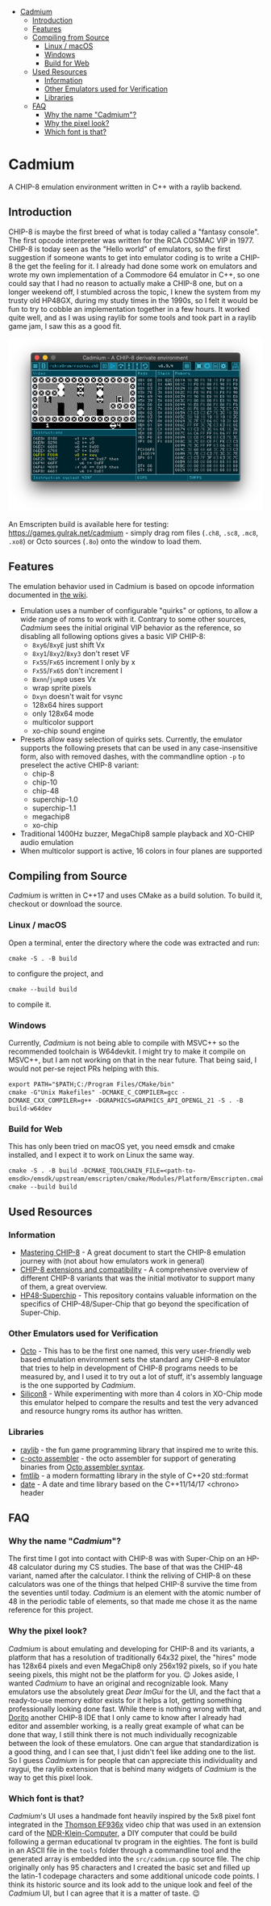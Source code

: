 <!-- TOC -->
* [Cadmium](#cadmium)
  * [Introduction](#introduction)
  * [Features](#features)
  * [Compiling from Source](#compiling-from-source)
    * [Linux / macOS](#linux--macos)
    * [Windows](#windows)
    * [Build for Web](#build-for-web)
  * [Used Resources](#used-resources)
    * [Information](#information)
    * [Other Emulators used for Verification](#other-emulators-used-for-verification)
    * [Libraries](#libraries)
  * [FAQ](#faq)
    * [Why the name "Cadmium"?](#why-the-name--cadmium--)
    * [Why the pixel look?](#why-the-pixel-look)
    * [Which font is that?](#which-font-is-that)
<!-- TOC -->

# Cadmium

A CHIP-8 emulation environment written in C++ with a raylib backend.

## Introduction

CHIP-8 is maybe the first breed of what is today called a "fantasy console".
The first opcode interpreter  was written for the RCA COSMAC VIP in 1977.
CHIP-8 is today seen as the "Hello world" of emulators, so the  first
suggestion if someone wants to get into emulator coding is to write a CHIP-8
the get the feeling for it. I already had done some work on emulators and
wrote my own implementation of a Commodore 64 emulator in C++, so one could
say that I had no reason to actually make a CHIP-8 one, but on a longer
weekend off, I stumbled across the topic, I knew the system from my trusty
old HP48GX, during my study times in the 1990s, so I felt it would be fun to
try to cobble an implementation together in a few hours.
It worked quite well, and as I was using raylib for some tools and took part
in a raylib game jam, I saw this as a good fit.

![Cadmium debug view](media/screenshot01.png?raw=true "A screenshot of the debug view")

An Emscripten build is available here for testing: https://games.gulrak.net/cadmium -
simply drag rom files (`.ch8`, `.sc8`, `.mc8`, `.xo8`) or Octo sources (`.8o`) onto the
window to load them.

## Features

The emulation behavior used in Cadmium is based on opcode information documented
in [the wiki](https://github.com/gulrak/cadmium/wiki/Instruction-Overview).

* Emulation uses a number of configurable "quirks" or options, to allow a wide
  range of roms to work with it. Contrary to some other sources, _Cadmium_ sees 
  the initial original VIP behavior as the reference, so disabling all
  following options gives a basic VIP CHIP-8:
    * `8xy6`/`8xyE` just shift Vx
    * `8xy1`/`8xy2`/`8xy3` don't reset VF
    * `Fx55`/`Fx65` increment I only by x
    * `Fx55`/`Fx65` don't increment I
    * `Bxnn`/`jump0` uses Vx
    * wrap sprite pixels
    * `Dxyn` doesn't wait for vsync
    * 128x64 hires support
    * only 128x64 mode
    * multicolor support
    * xo-chip sound engine
* Presets allow easy selection of quirks sets. Currently, the emulator supports
  the following presets that can be used in any case-insensitive form, also
  with removed dashes, with the commandline option `-p` to preselect the active
  CHIP-8 variant:
    * chip-8
    * chip-10
    * chip-48
    * superchip-1.0
    * superchip-1.1
    * megachip8
    * xo-chip
* Traditional 1400Hz buzzer, MegaChip8 sample playback and XO-CHIP audio emulation
* When multicolor support is active, 16 colors in four planes are supported

## Compiling from Source

_Cadmium_ is written in C++17 and uses CMake as a build solution. To build it,
checkout or download the source.

### Linux / macOS

Open a terminal, enter the directory where the code was extracted and run:

```
cmake -S . -B build
```

to configure the project, and

```
cmake --build build
```

to compile it.

### Windows

Currently, _Cadmium_ is not being able to compile with MSVC++ so the recommended
toolchain is W64devkit. I might try to make it compile on MSVC++, but I am not
working on that in the near future. That being said, I would not per-se reject
PRs helping with this.

```
export PATH="$PATH;C:/Program Files/CMake/bin"
cmake -G"Unix Makefiles" -DCMAKE_C_COMPILER=gcc -DCMAKE_CXX_COMPILER=g++ -DGRAPHICS=GRAPHICS_API_OPENGL_21 -S . -B build-w64dev
```

### Build for Web

This has only been tried on macOS yet, you need emsdk and cmake installed, and
I expect it to work on Linux the same way.

```
cmake -S . -B build -DCMAKE_TOOLCHAIN_FILE=<path-to-emsdk>/emsdk/upstream/emscripten/cmake/Modules/Platform/Emscripten.cmake
cmake --build build
```

## Used Resources

### Information

* [Mastering CHIP-8](https://github.com/mattmikolay/chip-8/wiki/Mastering-CHIP%E2%80%908) -
  A great document to start the CHIP-8 emulation journey with (not about how emulators
  work in general)
* [CHIP-8 extensions and compatibility](https://chip-8.github.io/extensions/) - 
  A comprehensive overview of different  CHIP-8 variants that was the initial
  motivator to support many of them, a great overview.
* [HP48-Superchip](https://github.com/Chromatophore/HP48-Superchip) - 
  This repository contains valuable information on the specifics of
  CHIP-48/Super-Chip that go beyond the specification of Super-Chip.

### Other Emulators used for Verification

* [Octo](https://johnearnest.github.io/Octo/) - This has to be the first one named,
  this very user-friendly web based emulation environment sets the standard any
  CHIP-8 emulator that tries to help in development of CHIP-8 programs needs to be
  measured by, and I used it to try out a lot of stuff, it's assembly language is
  the one supported by _Cadmium_.
* [Silicon8](https://github.com/Timendus/silicon8) - While experimenting with
  more than 4 colors in XO-Chip mode this emulator helped to compare the results
  and test the very advanced and resource hungry roms its author has written.

### Libraries

* [raylib](https://www.raylib.com) - the fun game programming library that
  inspired me to write this.
* [c-octo assembler](https://github.com/JohnEarnest/c-octo) - the octo
  assembler for support of generating binaries from [Octo assembler syntax](http://johnearnest.github.io/Octo/docs/Manual.html).
* [fmtlib](https://github.com/fmtlib/fmt) - a modern formatting library in
  the style of C++20 std::format
* [date](https://howardhinnant.github.io/date/date.html) - A date and time
  library based on the C++11/14/17 &lt;chrono&gt; header

## FAQ

### Why the name "_Cadmium_"?
The first time I got into contact with CHIP-8 was with Super-Chip on an
HP-48 calculator during my CS studies. The base of that was the CHIP-48
variant, named after the calculator. I think the reliving of CHIP-8 on
these calculators was one of the things that helped CHIP-8 survive the
time from the seventies until today. _Cadmium_ is an element with the
atomic number of 48 in the periodic table of elements, so that made me
chose it as the name reference for this project.

### Why the pixel look?
_Cadmium_ is about emulating and developing for CHIP-8 and its variants,
a platform that has a resolution of traditionally 64x32 pixel, the
"hires" mode has 128x64 pixels and even MegaChip8 only 256x192 pixels,
so if you hate seeing pixels, this might not be the platform for you. :wink:
Jokes aside, I wanted _Cadmium_ to have an original and recognizable look.
Many emulators use the absolutely great _Dear ImGui_ for the
UI, and the fact that a ready-to-use memory editor exists for it helps
a lot, getting something professionally looking done fast. While there
is nothing wrong with that, and [Dorito](https://github.com/lesharris/dorito)
another CHIP-8 IDE that I only came to know after I already had editor and
assembler working, is a really great example of what can be done that way, I
still think there is not much individually recognizable between the look
of these emulators. One can argue that standardization is a good thing,
and I can see that, I just didn't feel like adding one to the list.
So I guess _Cadmium_ is for people that can appreciate this individuality
and raygui, the raylib extension that is behind many widgets of _Cadmium_
is the way to get this pixel look.

### Which font is that?
_Cadmium_'s UI uses a handmade font heavily inspired by the 5x8 pixel
font integrated in the [Thomson EF936x](https://en.wikipedia.org/wiki/Thomson_EF936x)
video chip that was used in an extension card of the [NDR-Klein-Computer](https://en.wikipedia.org/wiki/NDR-Klein-Computer),
a DIY computer that could be build following a german educational tv
program in the eighties. The font is build in an ASCII file in the
`tools` folder through a commandline tool and the generated array is
embedded into the `src/cadmium.cpp` source file. The chip originally only
has 95 characters and I created the basic set and filled up the latin-1
codepage characters and some additional unicode code points. I think
its historic source and its look add to the unique look and feel of
the _Cadmium_ UI, but I can agree that it is a matter of taste. :wink:
